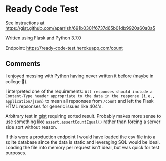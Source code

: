 # Ready Code Test

See instructions at https://gist.github.com/aparrish/691b0301f6737d65b01db9920a60a0a5

Written using Flask and Python 3.7.0

Endpoint: https://ready-code-test.herokuapp.com/count

## Comments

I enjoyed messing with Python having never written it before (maybe in college :thinking:).

I interpreted one of the requirements: `All responses should include a Content-Type header appropriate to the data in the response (i.e., application/json)` to mean all repsonses from `/count` and left the Flask HTML repsonses for generic issues like 404's.

Arbitrary test in [gist](https://gist.github.com/aparrish/691b0301f6737d65b01db9920a60a0a5#file-apitest-py-L18) requiring sorted result. Probably makes more sense to use something like [`assert.assertCountEqual()`](https://docs.python.org/3.2/library/unittest.html#unittest.TestCase.assertCountEqual) rather than forcing a server side sort without reason.

If this were a production endpoint I would have loaded the csv file into a sqlite database since the data is static and leveraging SQL would be ideal. Loading the file into memory per request isn't ideal, but was quick for test purposes.
